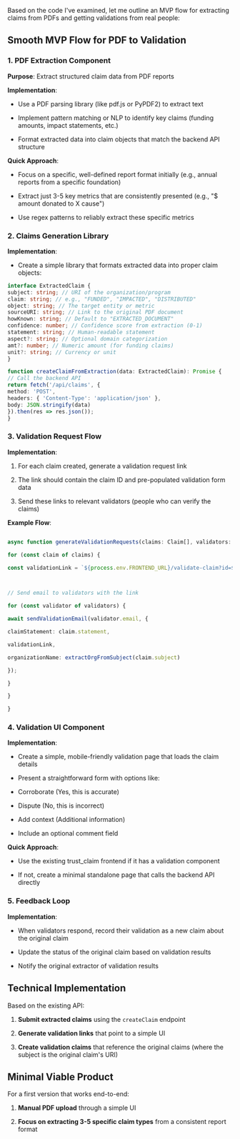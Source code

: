 Based on the code I've examined, let me outline an MVP flow for extracting claims from PDFs and getting validations from real people:

## Smooth MVP Flow for PDF to Validation

### 1. PDF Extraction Component

**Purpose**: Extract structured claim data from PDF reports

**Implementation**:

- Use a PDF parsing library (like pdf.js or PyPDF2) to extract text

- Implement pattern matching or NLP to identify key claims (funding amounts, impact statements, etc.)

- Format extracted data into claim objects that match the backend API structure

**Quick Approach**:

- Focus on a specific, well-defined report format initially (e.g., annual reports from a specific foundation)

- Extract just 3-5 key metrics that are consistently presented (e.g., "$ amount donated to X cause")

- Use regex patterns to reliably extract these specific metrics

### 2. Claims Generation Library

**Implementation**:

- Create a simple library that formats extracted data into proper claim objects:
```typescript
interface ExtractedClaim {
subject: string; // URI of the organization/program
claim: string; // e.g., "FUNDED", "IMPACTED", "DISTRIBUTED"
object: string; // The target entity or metric
sourceURI: string; // Link to the original PDF document
howKnown: string; // Default to "EXTRACTED_DOCUMENT"
confidence: number; // Confidence score from extraction (0-1)
statement: string; // Human-readable statement
aspect?: string; // Optional domain categorization
amt?: number; // Numeric amount (for funding claims)
unit?: string; // Currency or unit
}

function createClaimFromExtraction(data: ExtractedClaim): Promise {
// Call the backend API
return fetch('/api/claims', {
method: 'POST',
headers: { 'Content-Type': 'application/json' },
body: JSON.stringify(data)
}).then(res => res.json());
}
```

### 3. Validation Request Flow

**Implementation**:

1. For each claim created, generate a validation request link

2. The link should contain the claim ID and pre-populated validation form data

3. Send these links to relevant validators (people who can verify the claims)

**Example Flow**:

```typescript

async function generateValidationRequests(claims: Claim[], validators: EmailContact[]): Promise {

for (const claim of claims) {

const validationLink = `${process.env.FRONTEND_URL}/validate-claim?id=${claim.id}&type=CORROBORATE`;



// Send email to validators with the link

for (const validator of validators) {

await sendValidationEmail(validator.email, {

claimStatement: claim.statement,

validationLink,

organizationName: extractOrgFromSubject(claim.subject)

});

}

}

}
```

### 4. Validation UI Component

**Implementation**:

- Create a simple, mobile-friendly validation page that loads the claim details

- Present a straightforward form with options like:

- Corroborate (Yes, this is accurate)

- Dispute (No, this is incorrect)

- Add context (Additional information)

- Include an optional comment field

**Quick Approach**:

- Use the existing trust_claim frontend if it has a validation component

- If not, create a minimal standalone page that calls the backend API directly

### 5. Feedback Loop

**Implementation**:

- When validators respond, record their validation as a new claim about the original claim

- Update the status of the original claim based on validation results

- Notify the original extractor of validation results

## Technical Implementation

Based on the existing API:

1. **Submit extracted claims** using the `createClaim` endpoint

2. **Generate validation links** that point to a simple UI

3. **Create validation claims** that reference the original claims (where the subject is the original claim's URI)

## Minimal Viable Product

For a first version that works end-to-end:

1. **Manual PDF upload** through a simple UI

2. **Focus on extracting 3-5 specific claim types** from a consistent report format
